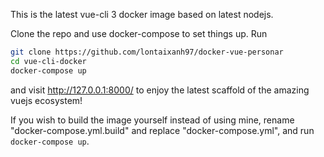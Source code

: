 
This is the latest vue-cli 3 docker image based on latest nodejs.

Clone the repo and use docker-compose to set things up. Run
```bash
git clone https://github.com/lontaixanh97/docker-vue-personar
cd vue-cli-docker
docker-compose up

```
and visit http://127.0.0.1:8000/ to enjoy the latest scaffold of the amazing vuejs ecosystem!

If you wish to build the image yourself instead of using mine, rename "docker-compose.yml.build" and replace "docker-compose.yml", and run ```docker-compose up```.

